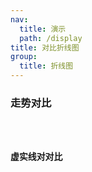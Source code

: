 ```yaml
---
nav:
  title: 演示
  path: /display
title: 对比折线图
group:
  title: 折线图
---
```


### 走势对比

<code src="../../demos/multipleLine/series.tsx" />

### 虚实线对对比

<code src="../../demos/multipleLine/shapes.tsx" />
